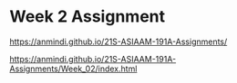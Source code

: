 # Week 2 Assignment
https://anmindi.github.io/21S-ASIAAM-191A-Assignments/

https://anmindi.github.io/21S-ASIAAM-191A-Assignments/Week_02/index.html